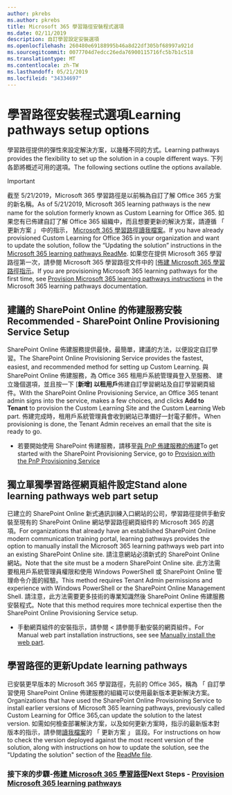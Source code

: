```yaml
---
author: pkrebs
ms.author: pkrebs
title: Microsoft 365 學習路徑安裝程式選項
ms.date: 02/11/2019
description: 自訂學習設定安裝選項
ms.openlocfilehash: 260480e69188995b46a8d22df305bf68997a921d
ms.sourcegitcommit: 0077704d7edcc26eda76900115716fc5b7b1c518
ms.translationtype: MT
ms.contentlocale: zh-TW
ms.lasthandoff: 05/21/2019
ms.locfileid: "34334697"
---
```

# <a name="learning-pathways-setup-options"></a><span data-ttu-id="0dcc9-103">學習路徑安裝程式選項</span><span class="sxs-lookup"><span data-stu-id="0dcc9-103">Learning pathways setup options</span></span>
<span data-ttu-id="0dcc9-104">學習路徑提供的彈性來設定解決方案，以幾種不同的方式。</span><span class="sxs-lookup"><span data-stu-id="0dcc9-104">Learning pathways provides the flexibility to set up the solution in a couple different ways.</span></span> <span data-ttu-id="0dcc9-105">下列各節將概述可用的選項。</span><span class="sxs-lookup"><span data-stu-id="0dcc9-105">The following sections outline the options available.</span></span>

> [!IMPORTANT]
> <span data-ttu-id="0dcc9-106">截至 5/21/2019，Microsoft 365 學習路徑是以前稱為自訂了解 Office 365 方案的新名稱。</span><span class="sxs-lookup"><span data-stu-id="0dcc9-106">As of 5/21/2019, Microsoft 365 learning pathways is the new name for the solution formerly known as Custom Learning for Office 365.</span></span> <span data-ttu-id="0dcc9-107">如果您有已佈建自訂了解 Office 365 組織中，而且想要更新的解決方案，請遵循 「 更新方案 」 中的指示， [Microsoft 365 學習路徑讀我檔案](https://github.com/pnp/custom-learning-office-365)。</span><span class="sxs-lookup"><span data-stu-id="0dcc9-107">If you have already provisioned Custom Learning for Office 365 in your organization and want to update the solution, follow the “Updating the solution” instructions in the [Microsoft 365 learning pathways ReadMe](https://github.com/pnp/custom-learning-office-365).</span></span> <span data-ttu-id="0dcc9-108">如果您在提供 Microsoft 365 學習路徑第一次，請參閱 Microsoft 365 學習路徑文件中的 [[佈建 Microsoft 365 學習路徑指示]( https://docs.microsoft.com/en-us/office365/customlearning/custom_provision)。</span><span class="sxs-lookup"><span data-stu-id="0dcc9-108">If you are provisioning Microsoft 365 learning pathways for the first time, see [Provision Microsoft 365 learning pathways instructions]( https://docs.microsoft.com/en-us/office365/customlearning/custom_provision) in the Microsoft 365 learning pathways documentation.</span></span>  


## <a name="recommended---sharepoint-online-provisioning-service-setup"></a><span data-ttu-id="0dcc9-109">建議的 SharePoint Online 的佈建服務安裝</span><span class="sxs-lookup"><span data-stu-id="0dcc9-109">Recommended - SharePoint Online Provisioning Service Setup</span></span> 
<span data-ttu-id="0dcc9-110">SharePoint Online 佈建服務提供最快，最簡單，建議的方法，以便設定自訂學習。</span><span class="sxs-lookup"><span data-stu-id="0dcc9-110">The SharePoint Online Provisioning Service provides the fastest, easiest, and recommended method for setting up Custom Learning.</span></span> <span data-ttu-id="0dcc9-111">與 SharePoint Online 佈建服務，為 Office 365 租用戶系統管理員登入至服務、 建立幾個選項，並且按一下 [**新增] 以租用戶**佈建自訂學習網站及自訂學習網頁組件。</span><span class="sxs-lookup"><span data-stu-id="0dcc9-111">With the SharePoint Online Provisioning Service, an Office 365 tenant admin signs into the service, makes a few choices, and clicks **Add to Tenant** to provision the Custom Learning Site and the Custom Learning Web part.</span></span> <span data-ttu-id="0dcc9-112">佈建完成時，租用戶系統管理員會收到網站已準備好一封電子郵件。</span><span class="sxs-lookup"><span data-stu-id="0dcc9-112">When provisioning is done, the Tenant Admin receives an email that the site is ready to go.</span></span> 

- <span data-ttu-id="0dcc9-113">若要開始使用 SharePoint 佈建服務，請移至[與 PnP 佈建服務的佈建](custom_provision.md)</span><span class="sxs-lookup"><span data-stu-id="0dcc9-113">To get started with the SharePoint Provisioning Service, go to [Provision with the PnP Provisioning Service](custom_provision.md)</span></span>   

## <a name="stand-alone-learning-pathways-web-part-setup"></a><span data-ttu-id="0dcc9-114">獨立單獨學習路徑網頁組件設定</span><span class="sxs-lookup"><span data-stu-id="0dcc9-114">Stand alone learning pathways web part setup</span></span>
<span data-ttu-id="0dcc9-115">已建立的 SharePoint Online 新式通訊訓練入口網站的公司，學習路徑提供手動安裝至現有的 SharePoint Online 網站學習路徑網頁組件的 Microsoft 365 的選項。</span><span class="sxs-lookup"><span data-stu-id="0dcc9-115">For organizations that already have an established SharePoint Online modern communication training portal, learning pathways provides the option to manually install the Microsoft 365 learning pathways web part into an existing SharePoint Online site.</span></span> <span data-ttu-id="0dcc9-116">請注意網站必須新式的 SharePoint Online 網站。</span><span class="sxs-lookup"><span data-stu-id="0dcc9-116">Note that the site must be a modern SharePoint Online site.</span></span> <span data-ttu-id="0dcc9-117">此方法需要租用戶系統管理員權限和使用 Windows PowerShell 或 SharePoint Online 管理命令介面的經驗。</span><span class="sxs-lookup"><span data-stu-id="0dcc9-117">This method requires Tenant Admin permissions and experience with Windows PowerShell or the SharePoint Online Management Shell.</span></span> <span data-ttu-id="0dcc9-118">請注意，此方法需要更多技術的專業知識然後 SharePoint Online 佈建服務安裝程式。</span><span class="sxs-lookup"><span data-stu-id="0dcc9-118">Note that this method requires more technical expertise then the SharePoint Online Provisioning Service setup.</span></span>

- <span data-ttu-id="0dcc9-119">手動網頁組件的安裝指示，請參閱 < 請參閱<b0>手動安裝的網頁組件</b0>。</span><span class="sxs-lookup"><span data-stu-id="0dcc9-119">For Manual web part installation instructions, see see [Manually install the web part](custom_manualsetup.md).</span></span> 

## <a name="update-learning-pathways"></a><span data-ttu-id="0dcc9-120">學習路徑的更新</span><span class="sxs-lookup"><span data-stu-id="0dcc9-120">Update learning pathways</span></span>
<span data-ttu-id="0dcc9-121">已安裝更早版本的 Microsoft 365 學習路徑，先前的 Office 365，稱為 「 自訂學習使用 SharePoint Online 佈建服務的組織可以使用最新版本更新解決方案。</span><span class="sxs-lookup"><span data-stu-id="0dcc9-121">Organizations that have used the SharePoint Online Provisioning Service to install earlier versions of Microsoft 365 learning pathways, previously called Custom Learning for Office 365,can update the solution to the latest version.</span></span> <span data-ttu-id="0dcc9-122">如需如何檢查部署解決方案，以及如何更新方案時，指示的最新版本對版本的指示，請參閱[讀我檔案](https://github.com/pnp/custom-learning-office-365/blob/master/README.md)的 「 更新方案 」 區段。</span><span class="sxs-lookup"><span data-stu-id="0dcc9-122">For instructions on how to check the version deployed against the most recent version of the solution, along with instructions on how to update the solution, see the "Updating the solution" section of the [ReadMe file](https://github.com/pnp/custom-learning-office-365/blob/master/README.md).</span></span>

### <a name="next-steps---provision-microsoft-365-learning-pathwayscustomprovisionmd"></a><span data-ttu-id="0dcc9-123">接下來的步驟-[佈建 Microsoft 365 學習路徑](custom_provision.md)</span><span class="sxs-lookup"><span data-stu-id="0dcc9-123">Next Steps - [Provision Microsoft 365 learning pathways](custom_provision.md)</span></span>
